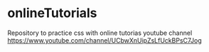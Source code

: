 # onlineTutorials

Repository to practice css with online tutorias youtube channel https://www.youtube.com/channel/UCbwXnUipZsLfUckBPsC7Jog
